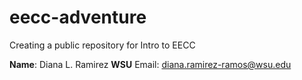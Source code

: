 # eecc-adventure 
Creating a public repository for Intro to EECC

**Name**: Diana L. Ramirez
**WSU** Email: diana.ramirez-ramos@wsu.edu
